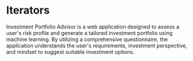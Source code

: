 # Iterators
Investment Portfolio Advisor is a web application designed to assess a user's risk profile and generate a tailored investment portfolio using machine learning. By utilizing a comprehensive questionnaire, the application understands the user's requirements, investment perspective, and mindset to suggest suitable investment options.
